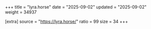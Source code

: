 +++
title = "lyra.horse"
date = "2025-09-02"
updated = "2025-09-02"
weight = 34937

[extra]
source = "https://lyra.horse/"
ratio = 99
size = 34
+++
